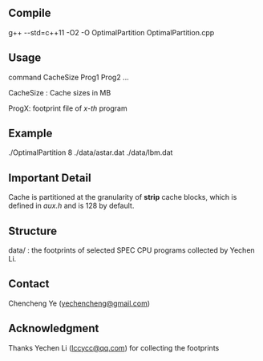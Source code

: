 ## Compile
g++ --std=c++11 -O2 -O OptimalPartition OptimalPartition.cpp

## Usage
command CacheSize Prog1 Prog2 ...

CacheSize : Cache sizes in MB

ProgX: footprint file of *x-th* program

## Example
./OptimalPartition 8 ./data/astar.dat ./data/lbm.dat

## Important Detail
Cache is partitioned at the granularity of **strip** cache blocks, which is defined in *aux.h* and is 128 by default.

## Structure
data/ : the footprints of selected SPEC CPU programs collected by Yechen Li.

## Contact
Chencheng Ye (yechencheng@gmail.com)

## Acknowledgment
Thanks Yechen Li (lccycc@qq.com) for collecting the footprints

